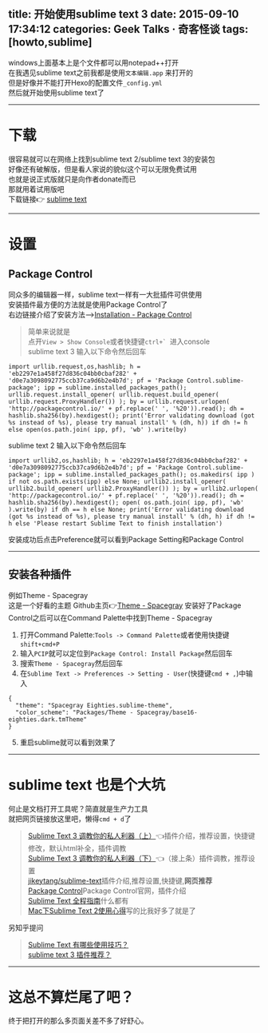 title: 开始使用sublime text 3
date: 2015-09-10 17:34:12
categories: Geek Talks · 奇客怪谈
tags: [howto,sublime]
---
windows上面基本上是个文件都可以用notepad++打开  
在我遇见sublime text之前我都是使用`文本编辑.app` 来打开的  
但是好像并不能打开Hexo的配置文件`_config.yml`  
然后就开始使用sublime text了
<!--more-->  
***  
# 下载  
很容易就可以在网络上找到sublime text 2/sublime text 3的安装包  
好像还有破解版，但是看人家说的貌似这个可以无限免费试用  
也就是说正式版就只是向作者donate而已  
那就用着试用版吧  
下载链接👉 [sublime text](//www.sublimetext.com)  
***  
# 设置  
## Package Control  
同众多的编辑器一样，sublime text一样有一大批插件可供使用  
安装插件最方便的方法就是使用Package Control了  
右边链接介绍了安装方法-->[Installation - Package Control](https://packagecontrol.io/installation#Simple)   
>简单来说就是  
点开`View > Show Console`或者快捷键```ctrl+` ```进入console  
sublime text 3 输入以下命令然后回车  
```  
import urllib.request,os,hashlib; h = 'eb2297e1a458f27d836c04bb0cbaf282' + 'd0e7a3098092775ccb37ca9d6b2e4b7d'; pf = 'Package Control.sublime-package'; ipp = sublime.installed_packages_path(); urllib.request.install_opener( urllib.request.build_opener( urllib.request.ProxyHandler()) ); by = urllib.request.urlopen( 'http://packagecontrol.io/' + pf.replace(' ', '%20')).read(); dh = hashlib.sha256(by).hexdigest(); print('Error validating download (got %s instead of %s), please try manual install' % (dh, h)) if dh != h else open(os.path.join( ipp, pf), 'wb' ).write(by)  
```  
sublime text 2 输入以下命令然后回车  
```  
import urllib2,os,hashlib; h = 'eb2297e1a458f27d836c04bb0cbaf282' + 'd0e7a3098092775ccb37ca9d6b2e4b7d'; pf = 'Package Control.sublime-package'; ipp = sublime.installed_packages_path(); os.makedirs( ipp ) if not os.path.exists(ipp) else None; urllib2.install_opener( urllib2.build_opener( urllib2.ProxyHandler()) ); by = urllib2.urlopen( 'http://packagecontrol.io/' + pf.replace(' ', '%20')).read(); dh = hashlib.sha256(by).hexdigest(); open( os.path.join( ipp, pf), 'wb' ).write(by) if dh == h else None; print('Error validating download (got %s instead of %s), please try manual install' % (dh, h) if dh != h else 'Please restart Sublime Text to finish installation')  
```  

安装成功后点击Preference就可以看到Package Setting和Package Control
***  
## 安装各种插件  
例如Theme - Spacegray  
这是一个好看的主题 Github主页👉[Theme - Spacegray](https://github.com/kkga/spacegray)
安装好了Package Control之后可以在Command Palette中找到Theme - Spacegray  
1. 打开Command Palette:`Tools -> Command Palette`或者使用快捷键`shift+cmd+P`  
2. 输入`PCIP`就可以定位到`Package Control: Install Package`然后回车  
3. 搜索`Theme - Spacegray`然后回车  
4. 在`Sublime Text -> Preferences -> Setting - User`(快捷键`cmd + ,`)中输入
```  
{
  "theme": "Spacegray Eighties.sublime-theme",
  "color_scheme": "Packages/Theme - Spacegray/base16-eighties.dark.tmTheme"
}  
```  
5. 重启sublime就可以看到效果了  
***  
# sublime text 也是个大坑  
何止是文档打开工具呢？简直就是生产力工具  
就把网页链接放这里吧，懒得`cmd + d`了  
>[ Sublime Text 3 调教你的私人利器（上）](//www.sheyilin.cn/2015/05/sublime_text_3_tiao_jiao_ni_de_si_ren_li_qi_1/)👈插件介绍，推荐设置，快捷键修改，默认html补全，插件调教  
[ Sublime Text 3 调教你的私人利器（下）](//www.sheyilin.cn/2015/05/sublime_text_3_tiao_jiao_ni_de_si_ren_li_qi_2/)👈（接上条）插件调教，推荐设置  
[jikeytang/sublime-text](https://github.com/jikeytang/sublime-text)插件介绍,推荐设置,快捷键,**网页推荐**  
[Package Control](https://packagecontrol.io)Package Control官网，插件介绍    
[Sublime Text 全程指南](//zh.lucida.me/blog/sublime-text-complete-guide/)什么都有  
[Mac下Sublime Text 2使用心得](//www.jianshu.com/p/25cdc7d608bb)写的比我好多了就是了

另知乎提问  
>[Sublime Text 有哪些使用技巧？](//www.zhihu.com/question/24896283)  
[sublime text 3 插件推荐？](//www.zhihu.com/question/24736400)  

***  
# 这总不算烂尾了吧？  
终于把打开的那么多页面关差不多了好舒心。










